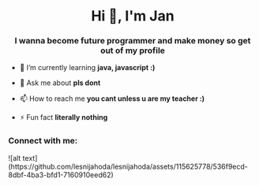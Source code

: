 
<h1 align="center">Hi 👋, I'm Jan</h1>
<h3 align="center">I wanna become future programmer and make money so get out of my profile</h3>

- 🌱 I’m currently learning **java, javascript :)**

- 💬 Ask me about **pls dont**

- 📫 How to reach me **you cant unless u are my teacher :)**

- ⚡ Fun fact **literally nothing**

<h3 align="left">Connect with me:</h3>
<p align="left">
</p>
![alt text](https://github.com/lesnijahoda/lesnijahoda/assets/115625778/536f9ecd-8dbf-4ba3-bfd1-7160910eed62)



